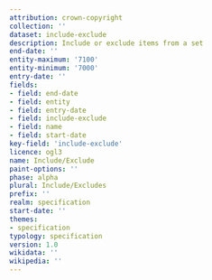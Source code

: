```yaml
---
attribution: crown-copyright
collection: ''
dataset: include-exclude
description: Include or exclude items from a set
end-date: ''
entity-maximum: '7100'
entity-minimum: '7000'
entry-date: ''
fields:
- field: end-date
- field: entity
- field: entry-date
- field: include-exclude
- field: name
- field: start-date
key-field: 'include-exclude'
licence: ogl3
name: Include/Exclude
paint-options: ''
phase: alpha
plural: Include/Excludes
prefix: ''
realm: specification
start-date: ''
themes:
- specification
typology: specification
version: 1.0
wikidata: ''
wikipedia: ''
---
```

